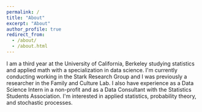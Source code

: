 ```yaml
---
permalink: /
title: "About"
excerpt: "About"
author_profile: true
redirect_from: 
  - /about/
  - /about.html
---
```


I am a third year at the University of California, Berkeley studying statistics and applied math with a specialization in data science. I'm currently conducting working in the Stark Research Group and I was previously a researcher in the Family and Culture Lab. I also have experience as a Data Science Intern in a non-profit and as a Data Consultant with the Statistics Students Association. I'm interested in applied statistics, probability theory, and stochastic processes.